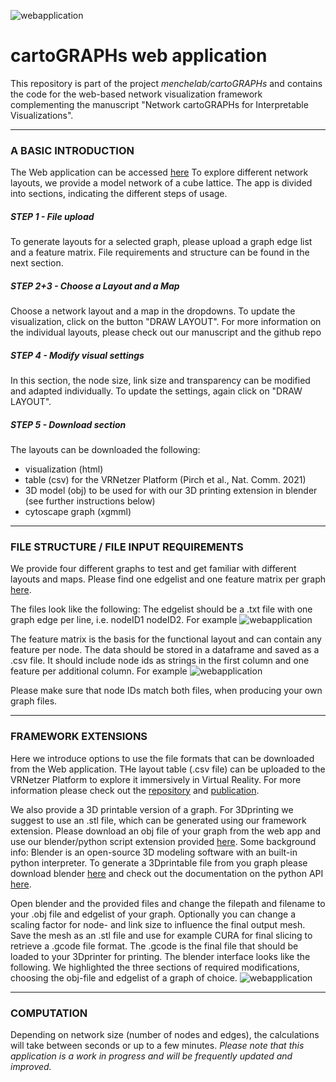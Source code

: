 ![webapplication](cartoGRAPHs_app/cartoGRAPHs_app/img/theapp_cube.png)

# cartoGRAPHs web application

This repository is part of the project *menchelab/cartoGRAPHs* and contains the code for the web-based network visualization framework complementing the manuscript "Network cartoGRAPHs for Interpretable Visualizations". 

---

### A BASIC INTRODUCTION 

The Web application can be accessed [here](http://cartographs.xyz/) 
To explore different network layouts, we provide a model network of a cube lattice. The app is divided into sections, indicating the different steps of usage. 

##### STEP 1 - File upload
To generate layouts for a selected graph, please upload a graph edge list and a feature matrix. File requirements and structure can be found in the next section. 

##### STEP 2+3 - Choose a Layout and a Map 
Choose a network layout and a map in the dropdowns. To update the visualization, click on the button "DRAW LAYOUT". 
For more information on the individual layouts, please check out our manuscript and the github repo 

##### STEP 4 - Modify visual settings 
In this section, the node size, link size and transparency can be modified and adapted individually. 
To update the settings, again click on "DRAW LAYOUT".

##### STEP 5 - Download section
The layouts can be downloaded the following: 
+ visualization (html)
+ table (csv) for the VRNetzer Platform (Pirch et al., Nat. Comm. 2021)
+ 3D model (obj) to be used for with our 3D printing extension in blender (see further instructions below)
+ cytoscape graph (xgmml)

---

### FILE STRUCTURE / FILE INPUT REQUIREMENTS

We provide four different graphs to test and get familiar with different 
layouts and maps. Please find one edgelist and one feature matrix per graph [here](cartoGRAPHs_app/cartoGRAPHs_app/input).

The files look like the following: 
The edgelist should be a .txt file with one graph edge per line, i.e. nodeID1 nodeID2. 
For example 
![webapplication](cartoGRAPHs_app/cartoGRAPHs_app/img/edgelist.png)

The feature matrix is the basis for the functional layout and can contain any feature per node. 
The data should be stored in a dataframe and saved as a .csv file. It should include node ids as strings in the first column and one feature per additional column.
For example
![webapplication](cartoGRAPHs_app/cartoGRAPHs_app/img/features.png)

Please make sure that node IDs match both files, when producing your own graph files. 

---

### FRAMEWORK EXTENSIONS

Here we introduce options to use the file formats that can be downloaded from the Web application. 
THe layout table (.csv file) can be uploaded to the VRNetzer Platform to explore it immersively in Virtual Reality. 
For more information please check out the [repository](https://github.com/menchelab/VRNetzer) and [publication](https://www.nature.com/articles/s41467-021-22570-w). 


We also provide a 3D printable version of a graph. For 3Dprinting we suggest to use an .stl file, which can be generated using our framework extension. 
Please download an obj file of your graph from the web app and use our blender/python script extension provided [here](cartoGRAPHs_app/cartoGRAPHs_app/3Dprint_extension).
Some background info: 
Blender is an open-source 3D modeling software with an built-in python interpreter. 
To generate a 3Dprintable file from you graph please download blender [here](https://www.blender.org/) and check out the documentation on the python API [here](https://docs.blender.org/api/current/info_overview.html#:~:text=Blender%20has%20an%20embedded%20Python,active%20while%20Blender%20is%20running.&text=Blender%20provides%20its%20Python%20modules,data%2C%20classes%2C%20and%20functions.). 

Open blender and the provided files and change the filepath and filename to your .obj file and edgelist of your graph. 
Optionally you can change a scaling factor for node- and link size to influence the final output mesh.
Save the mesh as an .stl file and use for example CURA for final slicing to retrieve a .gcode file format. The .gcode is the final file that 
should be loaded to your 3Dprinter for printing. 
The blender interface looks like the following. We highlighted the three sections of required modifications, choosing the obj-file and edgelist of a graph of choice. 
![webapplication](cartoGRAPHs_app/cartoGRAPHs_app/img/blender_01.png)


---

### COMPUTATION
Depending on network size (number of nodes and edges), the calculations will take between seconds or up to a few minutes.
*Please note that this application is a work in progress and will be frequently updated and improved.* 

